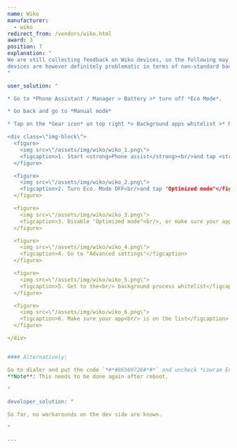 ```yaml
---
name: Wiko
manufacturer:
  - wiko
redirect_from: /vendors/wiko.html
award: 3
position: 7
explanation: "
We are still collecting feedback on Wiko devices, so the following may not be a exhaustive list of issues. Wiko
devices are however definitely problematic in terms of non-standard background process optimizations and adjustments to the settings that need to be done to make apps work properly.
"

user_solution: "

* Go to *Phone Assistant / Manager > Battery >* turn off *Eco Mode*.

* Go back and go to *Manual mode*

* Tap on the *Gear icon* on top right *> Background apps whitelist >* Now select *Your app*

<div class=\"img-block\">
  <figure>
    <img src=\"/assets/img/wiko/wiko_1.png\">
    <figcaption>1. Start <strong>Phone assist</strong><br/>and tap <strong>Tap Power Saver</strong></figcaption>
  </figure>

  <figure>
    <img src=\"/assets/img/wiko/wiko_2.png\">
    <figcaption>2. Turn Eco. Mode OFF<br/>and tap "Optimized mode"</figcaption>
  </figure>

  <figure>
    <img src=\"/assets/img/wiko/wiko_3.png\">
    <figcaption>3. Disable "Optimized mode"<br/>, or make sure your app is not optimized</figcaption>
  </figure>

  <figure>
    <img src=\"/assets/img/wiko/wiko_4.png\">
    <figcaption>4. Go to "Advanced settings"</figcaption>
  </figure>

  <figure>
    <img src=\"/assets/img/wiko/wiko_5.png\">
    <figcaption>5. Get to the<br/> background process whitelist</figcaption>
  </figure>

  <figure>
    <img src=\"/assets/img/wiko/wiko_6.png\">
    <figcaption>6. Make sure your app<br/> is on the list</figcaption>
  </figure>

</div>


#### Alternatively:

Go to dialer and put the code `*#*#86569726#*#*` and uncheck *Lowram Enable* And *Background enable*.<br>
**Note**: This needs to be done again after reboot.

"

developer_solution: "

So far, no workarounds on the dev side are known.

"

---
```

